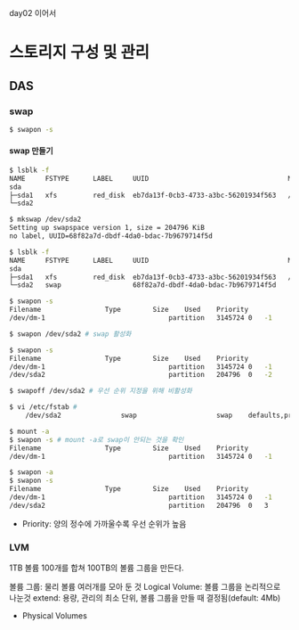 day02 이어서

# 스토리지 구성 및 관리

## DAS

### swap
```bash
$ swapon -s
```
#### swap 만들기
```bash
$ lsblk -f
NAME     FSTYPE      LABEL     UUID                                   MOUNTPOINT
sda                                                                   
├─sda1   xfs         red_disk  eb7da13f-0cb3-4733-a3bc-56201934f563   /red
└─sda2                                                                

$ mkswap /dev/sda2
Setting up swapspace version 1, size = 204796 KiB
no label, UUID=68f82a7d-dbdf-4da0-bdac-7b9679714f5d

$ lsblk -f
NAME     FSTYPE      LABEL     UUID                                   MOUNTPOINT
sda                                                                   
├─sda1   xfs         red_disk  eb7da13f-0cb3-4733-a3bc-56201934f563   /red
└─sda2   swap                  68f82a7d-dbdf-4da0-bdac-7b9679714f5d   

$ swapon -s
Filename				Type		Size	Used	Priority
/dev/dm-1                              	partition	3145724	0	-1

$ swapon /dev/sda2 # swap 활성화

$ swapon -s
Filename				Type		Size	Used	Priority
/dev/dm-1                              	partition	3145724	0	-1
/dev/sda2                              	partition	204796	0	-2

$ swapoff /dev/sda2 # 우선 순위 지정을 위해 비활성화

$ vi /etc/fstab # 
	/dev/sda2               swap                    swap    defaults,pri=3  0 0

$ mount -a 
$ swapon -s # mount -a로 swap이 안되는 것을 확인
Filename				Type		Size	Used	Priority
/dev/dm-1                              	partition	3145724	0	-1

$ swapon -a
$ swapon -s
Filename				Type		Size	Used	Priority
/dev/dm-1                              	partition	3145724	0	-1
/dev/sda2                              	partition	204796	0	3

```
- Priority: 양의 정수에 가까울수록 우선 순위가 높음

### LVM

1TB  볼륨 100개를 합쳐 100TB의 볼륨 그룹을 만든다.


볼륨 그룹: 물리 볼륨 여러개를 모아 둔 것
Logical Volume: 볼륨 그룹을 논리적으로 나눈것
extend: 용량, 관리의 최소 단위, 볼륨 그룹을 만들 때 결정됨(default: 4Mb)

- Physical Volumes
<!--stackedit_data:
eyJoaXN0b3J5IjpbLTIxMTYyNzc3MTIsLTE0MDY2NTAwMjQsNT
Q0MDQ4NTMxLDIwOTIwODgzNzUsLTIwODg3NDY2MTJdfQ==
-->